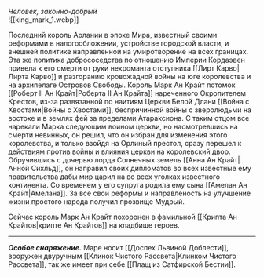 *Человек, законно-добрый*  
![[king_mark_1.webp]]


Последний король Арлании в эпохе Мира, известный своими реформами в налогообложении, устройстве городской власти, и внешней политике направленной на умиротворение на всех границах.  Эта же политика добрососедства по отношению Империи Кордаэвен привела к его смерти от руки некроманта отступника [[Лирт Карво|Лирта Карво]] и разгоранию кровожадной войны на юге королевства и на архипелаге Островов Свободы. Король Марк Ан Крайт потомок [[Роберт II Ан Крайт|Роберта II Ан Крайта]] нареченного Окропителем Крестов, из-за развязанной по наитиям Церкви Белой Длани [[Война с Хвостами|Войны с Хвостами]], беспричинной войны с зверолюдьми на востоке и в землях фей за пределами Атараксиона. С таким отцом все нарекали Марка следующим воином церкви, но насмотревшись на смерти невинных, он решил, что он избран для изменения этого королевства, и только взойдя на Орлиный престол, сразу перешел к действиям против войны и влияния церкви на королевский двор. Обручившись с дочерью лорда Солнечных земель [[Анна Ан Крайт|Анной Сихльд]], он направил своих дипломатов во всех известные ему правительства дабы мир царил на во всех уголках известного континента. Со временем у его супруга родила ему сына [[Амелан Ан Крайт|Амелана]]. За все свои реформы и направленость на улучшение жизни простого народа получил прозвище Мудрый. 

Сейчас король Марк Ан Крайт похоронен в фамильной [[Крипта Ан Крайтов|крипте Ан Крайтов]] на кладбище героев. 



___  
***Особое снаряжение.*** Маре носит [[Доспех Львиной Доблести]], вооружен двуручным [[Клинок Чистого Рассвета|Клинком Чистого Рассвета]], так же имеет при себе [[Плащ из Сатфирской Бестии]]. 